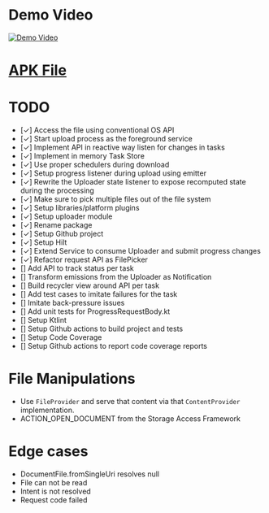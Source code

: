 # Demo Video
[![Demo Video](https://img.youtube.com/vi/Ncx9Vss0qN8/0.jpg)](https://www.youtube.com/watch?v=Ncx9Vss0qN8&feature=youtu.be "Demo Video")

# [APK File](https://github.com/tomkoptel/uploader-android-client/raw/main/app-debug.apk)

# TODO
* [✓] Access the file using conventional OS API
* [✓] Start upload process as the foreground service
* [✓] Implement API in reactive way listen for changes in tasks
* [✓] Implement in memory Task Store
* [✓] Use proper schedulers during download
* [✓] Setup progress listener during upload using emitter
* [✓] Rewrite the Uploader state listener to expose recomputed state during the processing
* [✓] Make sure to pick multiple files out of the file system
* [✓] Setup libraries/platform plugins
* [✓] Setup uploader module
* [✓] Rename package
* [✓] Setup Github project
* [✓] Setup Hilt
* [✓] Extend Service to consume Uploader and submit progress changes
* [✓] Refactor request API as FilePicker
* [] Add API to track status per task
* [] Transform emissions from the Uploader as Notification
* [] Build recycler view around API per task
* [] Add test cases to imitate failures for the task
* [] Imitate back-pressure issues
* [] Add unit tests for ProgressRequestBody.kt
* [] Setup Ktlint
* [] Setup Github actions to build project and tests
* [] Setup Code Coverage
* [] Setup Github actions to report code coverage reports

# File Manipulations
- Use `FileProvider` and serve that content via that `ContentProvider` implementation.
- ACTION_OPEN_DOCUMENT from the Storage Access Framework

# Edge cases
- DocumentFile.fromSingleUri resolves null
- File can not be read
- Intent is not resolved
- Request code failed
